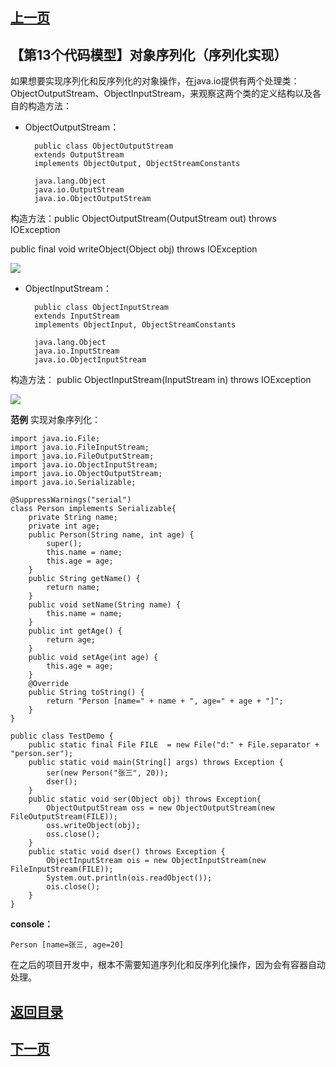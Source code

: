 ## [上一页](course92)
##  【第13个代码模型】对象序列化（序列化实现）

如果想要实现序列化和反序列化的对象操作，在java.io提供有两个处理类：ObjectOutputStream、ObjectInputStream，来观察这两个类的定义结构以及各自的构造方法：

- ObjectOutputStream：

		public class ObjectOutputStream
		extends OutputStream
		implements ObjectOutput, ObjectStreamConstants
		
		java.lang.Object
		java.io.OutputStream
		java.io.ObjectOutputStream

构造方法：public ObjectOutputStream(OutputStream out)
                   throws IOException

public final void writeObject(Object obj)
                       throws IOException

![](http://ww3.sinaimg.cn/large/0060lm7Tly1fnu3zywr1xj30v80hg0y8.jpg)

- ObjectInputStream：
		
		public class ObjectInputStream
		extends InputStream
		implements ObjectInput, ObjectStreamConstants

		java.lang.Object
		java.io.InputStream
		java.io.ObjectInputStream

构造方法： public ObjectInputStream(InputStream in)
                  throws IOException

![](http://ww2.sinaimg.cn/large/0060lm7Tly1fnu418n4e1j30vd0hgjw7.jpg)

**范例** 实现对象序列化：

	import java.io.File;
	import java.io.FileInputStream;
	import java.io.FileOutputStream;
	import java.io.ObjectInputStream;
	import java.io.ObjectOutputStream;
	import java.io.Serializable;
	
	@SuppressWarnings("serial")
	class Person implements Serializable{
		private String name;
		private int age;
		public Person(String name, int age) {
			super();
			this.name = name;
			this.age = age;
		}
		public String getName() {
			return name;
		}
		public void setName(String name) {
			this.name = name;
		}
		public int getAge() {
			return age;
		}
		public void setAge(int age) {
			this.age = age;
		}
		@Override
		public String toString() {
			return "Person [name=" + name + ", age=" + age + "]";
		}
	}
	
	public class TestDemo {
		public static final File FILE  = new File("d:" + File.separator + "person.ser");
		public static void main(String[] args) throws Exception {
			ser(new Person("张三", 20));
			dser();
		} 
		public static void ser(Object obj) throws Exception{
			ObjectOutputStream oss = new ObjectOutputStream(new FileOutputStream(FILE));
			oss.writeObject(obj);
			oss.close();
		}
		public static void dser() throws Exception {
			ObjectInputStream ois = new ObjectInputStream(new FileInputStream(FILE));
			System.out.println(ois.readObject());
			ois.close();
		}
	}
**console：**

	Person [name=张三, age=20]

在之后的项目开发中，根本不需要知道序列化和反序列化操作，因为会有容器自动处理。


## [返回目录](https://wuchengcheng110120.github.io/aliyunjava3/list)
## [下一页](course94)
